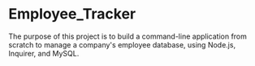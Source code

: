 # Employee_Tracker
The purpose of this project is to build a command-line application from scratch to manage a company's employee database, using Node.js, Inquirer, and MySQL.
